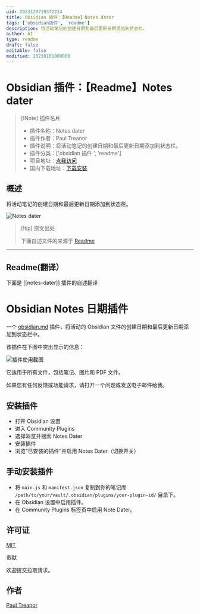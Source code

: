 ```yaml
---
uid: 2023120719372214
title: Obsidian 插件：【Readme】Notes dater
tags: ['obsidian插件', 'readme']
description: 将活动笔记的创建日期和最后更新日期添加到状态栏。
author: AI
type: readme
draft: false
editable: false
modified: 20230101000000
---
```


# Obsidian 插件：【Readme】Notes dater

> [!Note] 插件名片
> - 插件名称：Notes dater
> - 插件作者：Paul Treanor
> - 插件说明：将活动笔记的创建日期和最后更新日期添加到状态栏。
> - 插件分类：['obsidian 插件 ', 'readme']
> - 项目地址：[点我访问](https://github.com/paultreanor/notes-dater)
> - 国内下载地址：[下载安装](https://pkmer.cn/products/plugin/pluginMarket/?notes-dater)

## 概述

将活动笔记的创建日期和最后更新日期添加到状态栏。

![Notes dater](https://cdn.pkmer.cn/covers/notes-dater.png!pkmer)

> [!tip] 原文出处
>
>下面自述文件的来源于 [Readme](https://ghproxy.net/https://raw.githubusercontent.com/PaulTreanor/notes-dater/master/README.md)
>

---

## Readme(翻译）

下面是 [[notes-dater]] 插件的自述翻译

# Obsidian Notes 日期插件

一个 [obsidian.md](https://obsidian.md) 插件，将活动的 Obsidian 文件的创建日期和最后更新日期添加到状态栏中。

该插件在下图中突出显示的信息：

![插件使用截图](https://cdn.pkmer.cn/covers/notes-dater_2_0.png!pkmer)

它适用于所有文件，包括笔记、图片和 PDF 文件。

如果您有任何反馈或功能请求，请打开一个问题或发送电子邮件给我。

## 安装插件

- 打开 Obsidian 设置
- 进入 Community Plugins
- 选择浏览并搜索 Notes Dater
- 安装插件
- 浏览“已安装的插件”并启用 Notes Dater（切换开关）

## 手动安装插件

- 将 `main.js` 和 `manifest.json` 复制到你的笔记库 `/path/to/your/vault/.obsidian/plugins/your-plugin-id/` 目录下。
- 在 Obsidian 设置中启用插件。
- 在 Community Plugins 标签页中启用 Note Dater。

## 许可证

[MIT](https://choosealicense.com/licenses/mit/)

贡献

欢迎提交拉取请求。

## 作者

[Paul Treanor](https://paultreanor.com)
